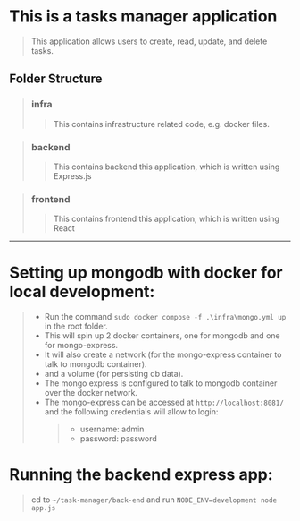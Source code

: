 # This is a tasks manager application

> This application allows users to create, read, update, and delete tasks.

## Folder Structure

> ### infra
>
> > This contains infrastructure related code, e.g. docker files.

> ### backend
>
> > This contains backend this application, which is written using Express.js

> ### frontend
>
> > This contains frontend this application, which is written using React

---

# Setting up mongodb with docker for local development:

> - Run the command `sudo docker compose -f .\infra\mongo.yml up` in the root folder.
> - This will spin up 2 docker containers, one for mongodb and one for mongo-express.
> - It will also create a network (for the mongo-express container to talk to mongodb container).
> - and a volume (for persisting db data).
> - The mongo express is configured to talk to mongodb container over the docker network.
> - The mongo-express can be accessed at `http://localhost:8081/` and the following credentials will allow to login:
>   > - username: admin
>   > - password: password

# Running the backend express app:

> cd to `~/task-manager/back-end` and run `NODE_ENV=development node app.js`
